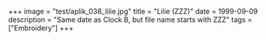 +++
image = "test/aplik_038_lilie.jpg"
title = "Lilie (ZZZ)"
date = 1999-09-09
description = "Same date as Clock B, but file name starts with ZZZ"
tags = ["Embroidery"]
+++